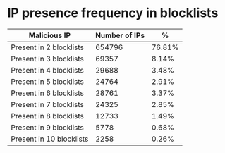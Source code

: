 # IP presence frequency in blocklists
| Malicious IP | Number of IPs | % |
|----|----|----|
| Present in 2 blocklists | 654796 | 76.81% |
| Present in 3 blocklists | 69357 | 8.14% |
| Present in 4 blocklists | 29688 | 3.48% |
| Present in 5 blocklists | 24764 | 2.91% |
| Present in 6 blocklists | 28761 | 3.37% |
| Present in 7 blocklists | 24325 | 2.85% |
| Present in 8 blocklists | 12733 | 1.49% |
| Present in 9 blocklists | 5778 | 0.68% |
| Present in 10 blocklists | 2258 | 0.26% |
